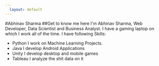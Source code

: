 ```yaml
---
  layout: default
---
```

#Abhinav Sharma
##Get to know me here
I'm Abhinav Sharma, Web Developer, Data Scientist and Business Analyst.
I have a gaming laptop on which I work all of the time.
I have following Skills:
- Python
  I work on Machine Learning Projects.
- Java
  I develop Android Applications
- Unity
  I develop desktop and mobile games
- Tableau
  I analyze the shit data on it
